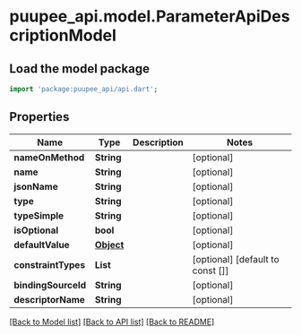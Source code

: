 # puupee_api.model.ParameterApiDescriptionModel

## Load the model package
```dart
import 'package:puupee_api/api.dart';
```

## Properties
Name | Type | Description | Notes
------------ | ------------- | ------------- | -------------
**nameOnMethod** | **String** |  | [optional] 
**name** | **String** |  | [optional] 
**jsonName** | **String** |  | [optional] 
**type** | **String** |  | [optional] 
**typeSimple** | **String** |  | [optional] 
**isOptional** | **bool** |  | [optional] 
**defaultValue** | [**Object**](.md) |  | [optional] 
**constraintTypes** | **List<String>** |  | [optional] [default to const []]
**bindingSourceId** | **String** |  | [optional] 
**descriptorName** | **String** |  | [optional] 

[[Back to Model list]](../README.md#documentation-for-models) [[Back to API list]](../README.md#documentation-for-api-endpoints) [[Back to README]](../README.md)


